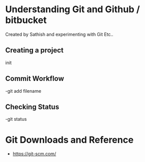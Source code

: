 # Understanding Git and Github / bitbucket
Created by Sathish and experimenting with Git Etc..

## Creating a project
init

## Commit Workflow

-git add filename

## Checking Status

-git status

# Git Downloads and Reference
- https://git-scm.com/